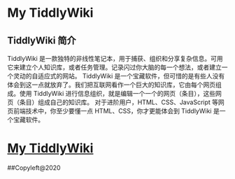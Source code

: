# My TiddlyWiki
## TiddlyWiki 简介
TiddlyWiki 是一款独特的非线性笔记本，用于捕获、组织和分享复杂信息。可用它来建立个人知识库，或者任务管理。记录闪过你大脑的每一个想法，或者建立一个灵动的自适应式的网站。
TiddlyWiki 是一个宝藏软件，但可惜的是有些人没有体会到这一点就放弃了。我们把互联网看作一个巨大的知识库，它由每个网页组成。使用 TiddlyWiki 进行信息组织，就是编辑一个一个的网页（条目），这些网页（条目）组成自己的知识库。
对于进阶用户，HTML、CSS、JavaScript 等网页前端技术中，你至少要懂一点 HTML、CSS，你才更能体会到 TiddlyWiki 是一个宝藏软件。
# [My TiddlyWiki](https://liyang15.github.io/empty.html)
##Copyleft@2020
